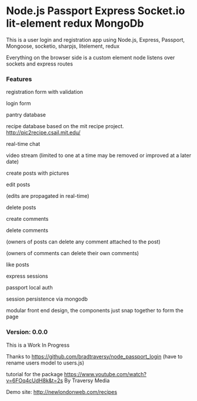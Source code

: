 # Node.js  Passport Express Socket.io lit-element redux MongoDb 

This is a user login and registration app using
 Node.js,
 Express,
 Passport,
 Mongoose,
 socketio,
 sharpjs,
 litelement,
 redux

Everything on the browser side is a custom element
node listens over sockets and express routes


### Features

registration form with validation

login form

pantry database

recipe database based on the mit recipe project. http://pic2recipe.csail.mit.edu/

real-time chat <todo>

video stream (limited to one at a time may be removed or improved at a later date) <todo>

create posts with pictures

edit posts

  (edits are propagated in real-time)

delete posts

create comments

delete comments

  (owners of posts can delete any comment attached to the post)

  (owners of comments can delete their own comments)

like posts

express sessions

passport local auth

session persistence via mongodb

modular front end design, the components just snap together to form the page



### Version: 0.0.0

This is a Work In Progress

Thanks to https://github.com/bradtraversy/node_passport_login (have to rename users model to users.js)

tutorial for the package https://www.youtube.com/watch?v=6FOq4cUdH8k&t=2s By Traversy Media

Demo site: http://newlondonweb.com/recipes



